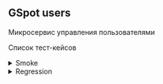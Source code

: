## GSpot users
Микросервис управления пользователями

Список тест-кейсов

<details>
<summary>Smoke</summary>

[Test case example](community/community_comments_review_id_get.md)
</details>


<details>
<summary>Regression</summary>

[Test case example](community/community_comments_review_id_get.md)
</details>
